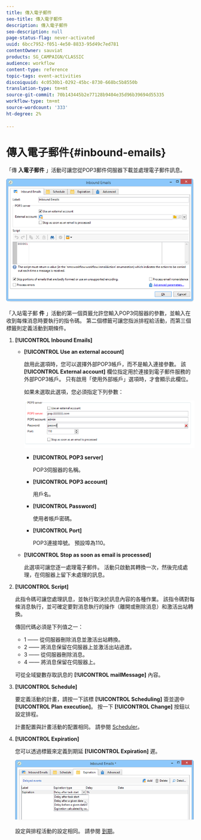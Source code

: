 ```yaml
---
title: 傳入電子郵件
seo-title: 傳入電子郵件
description: 傳入電子郵件
seo-description: null
page-status-flag: never-activated
uuid: 6bcc7952-f051-4e50-8833-95d49c7ed781
contentOwner: sauviat
products: SG_CAMPAIGN/CLASSIC
audience: workflow
content-type: reference
topic-tags: event-activities
discoiquuid: 4c0530b1-0292-45bc-8730-668bc5b8550b
translation-type: tm+mt
source-git-commit: 70b143445b2e77128b9404e35d96b39694d55335
workflow-type: tm+mt
source-wordcount: '333'
ht-degree: 2%

---
```



# 傳入電子郵件{#inbound-emails}

「傳 **入電子郵件** 」活動可讓您從POP3郵件伺服器下載並處理電子郵件訊息。

![](assets/email_rec_edit_1.png)

「入站電子郵 **件** 」活動的第一個頁籤允許您輸入POP3伺服器的參數，並輸入在收到每條消息時要執行的指令碼。 第二個標籤可讓您指派排程給活動，而第三個標籤則定義活動到期條件。

1. **[!UICONTROL Inbound Emails]**

   * **[!UICONTROL Use an external account]**

      啟用此選項時，您可以選擇外部POP3帳戶，而不是輸入連接參數。 該 **[!UICONTROL External account]** 欄位指定用於連接到電子郵件服務的外部POP3帳戶。 只有啟用「使用外部帳戶」選項時，才會顯示此欄位。

      如果未選取此選項，您必須指定下列參數：

      ![](assets/email_rec_edit_1b.png)

      * **[!UICONTROL POP3 server]**

         POP3伺服器的名稱。

      * **[!UICONTROL POP3 account]**

         用戶名。

      * **[!UICONTROL Password]**

         使用者帳戶密碼。

      * **[!UICONTROL Port]**

         POP3連接埠號。 預設埠為110。
   * **[!UICONTROL Stop as soon as email is processed]**

      此選項可讓您逐一處理電子郵件。 活動只啟動其轉換一次，然後完成處理，在伺服器上留下未處理的訊息。


1. **[!UICONTROL Script]**

   此指令碼可讓您處理訊息，並執行取決於訊息內容的各種作業。 該指令碼對每條消息執行，並可確定要對消息執行的操作（離開或刪除消息）和激活出站轉換。

   傳回代碼必須是下列值之一：

   * 1 —— 從伺服器刪除消息並激活出站轉換。
   * 2 —— 將消息保留在伺服器上並激活出站過渡。
   * 3 —— 從伺服器刪除消息。
   * 4 —— 將消息保留在伺服器上。

   可從全域變數存取訊息的 **[!UICONTROL mailMessage]** 內容。

1. **[!UICONTROL Schedule]**

   要定義活動的計畫，請按一下該標 **[!UICONTROL Scheduling]** 簽並選中 **[!UICONTROL Plan execution]**。 按一下 **[!UICONTROL Change]** 按鈕以設定排程。

   計畫配置與計畫活動的配置相同。 請參閱 [Scheduler](../../workflow/using/scheduler.md)。

1. **[!UICONTROL Expiration]**

   您可以透過標籤來定義到期延 **[!UICONTROL Expiration]** 遲。

   ![](assets/email_rec_edit_3.png)

   設定與排程活動的設定相同。 請參閱 [到期](../../workflow/using/defining-approvals.md)。

